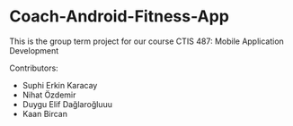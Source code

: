 # Coach-Android-Fitness-App

This is the group term project for our course CTIS 487: Mobile Application Development

Contributors:
- Suphi Erkin Karacay
- Nihat Özdemir
- Duygu Elif Dağlaroğluuu
- Kaan Bircan
